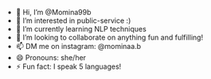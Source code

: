 - 👋 Hi, I’m @Momina99b
- 👀 I’m interested in public-service :)
- 🌱 I’m currently learning NLP techniques
- 💞️ I’m looking to collaborate on anything fun and fulfilling!
- 📫 DM me on instagram: @mominaa.b
- 😄 Pronouns: she/her
- ⚡ Fun fact: I speak 5 languages!

<!---
Momina99b/Momina99b is a ✨ special ✨ repository because its `README.md` (this file) appears on your GitHub profile.
You can click the Preview link to take a look at your changes.
--->
